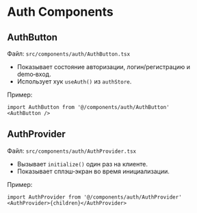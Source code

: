 # Auth Components

## AuthButton
Файл: `src/components/auth/AuthButton.tsx`

- Показывает состояние авторизации, логин/регистрацию и demo‑вход.
- Использует хук `useAuth()` из `authStore`.

Пример:
```tsx
import AuthButton from '@/components/auth/AuthButton'
<AuthButton />
```

## AuthProvider
Файл: `src/components/auth/AuthProvider.tsx`

- Вызывает `initialize()` один раз на клиенте.
- Показывает сплэш‑экран во время инициализации.

Пример:
```tsx
import AuthProvider from '@/components/auth/AuthProvider'
<AuthProvider>{children}</AuthProvider>
```